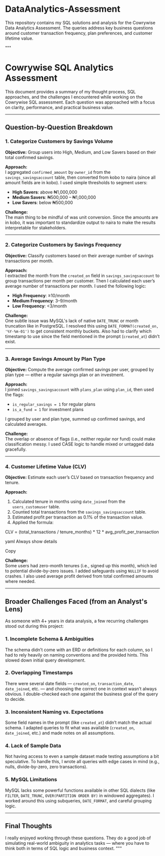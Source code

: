# DataAnalytics-Assessment
This repository contains my SQL solutions and analysis for the Cowrywise Data Analytics Assessment. The queries address key business questions around customer transaction frequency, plan preferences, and customer lifetime value. 

"""
# Cowrywise SQL Analytics Assessment

This document provides a summary of my thought process, SQL approaches, and the challenges I encountered while working on the Cowrywise SQL assessment. Each question was approached with a focus on clarity, performance, and practical business value.

---

## Question-by-Question Breakdown

### 1. Categorize Customers by Savings Volume

**Objective:** Group users into High, Medium, and Low Savers based on their total confirmed savings.

**Approach:**  
I aggregated `confirmed_amount` by `owner_id` from the `savings_savingsaccount` table, then converted from kobo to naira (since all amount fields are in kobo). I used simple thresholds to segment users:
- **High Savers**: above ₦1,000,000
- **Medium Savers**: ₦500,000 – ₦1,000,000
- **Low Savers**: below ₦500,000

**Challenge:**  
The main thing to be mindful of was unit conversion. Since the amounts are in kobo, it was important to standardize output to naira to make the results interpretable for stakeholders.

---

### 2. Categorize Customers by Savings Frequency

**Objective:** Classify customers based on their average number of savings transactions per month.

**Approach:**  
I extracted the month from the `created_on` field in `savings_savingsaccount` to group transactions per month per customer. Then I calculated each user’s average number of transactions per month. I used the following logic:
- **High Frequency**: ≥10/month
- **Medium Frequency**: 3–9/month
- **Low Frequency**: <3/month

**Challenge:**  
One subtle issue was MySQL's lack of native `DATE_TRUNC` or month truncation like in PostgreSQL. I resolved this using `DATE_FORMAT(created_on, '%Y-%m-01')` to get consistent monthly buckets. Also had to clarify which timestamp to use since the field mentioned in the prompt (`created_at`) didn’t exist.

---

### 3. Average Savings Amount by Plan Type

**Objective:** Compute the average confirmed savings per user, grouped by plan type — either a regular savings plan or an investment.

**Approach:**  
I joined `savings_savingsaccount` with `plans_plan` using `plan_id`, then used the flags:
- `is_regular_savings = 1` for regular plans
- `is_a_fund = 1` for investment plans

I grouped by user and plan type, summed up confirmed savings, and calculated averages.

**Challenge:**  
The overlap or absence of flags (i.e., neither regular nor fund) could make classification messy. I used CASE logic to handle mixed or untagged data gracefully.

---

### 4. Customer Lifetime Value (CLV)

**Objective:** Estimate each user’s CLV based on transaction frequency and tenure.

**Approach:**
1. Calculated tenure in months using `date_joined` from the `users_customuser` table.
2. Counted total transactions from the `savings_savingsaccount` table.
3. Estimated profit per transaction as 0.1% of the transaction value.
4. Applied the formula:

CLV = (total_transactions / tenure_months) * 12 * avg_profit_per_transaction

yaml
Always show details

Copy

**Challenge:**  
Some users had zero-month tenures (i.e., signed up this month), which led to potential divide-by-zero issues. I added safeguards using `NULLIF` to avoid crashes. I also used average profit derived from total confirmed amounts where needed.

---


## Broader Challenges Faced (from an Analyst's Lens)

As someone with 4+ years in data analysis, a few recurring challenges stood out during this project:

### 1. Incomplete Schema & Ambiguities
The schema didn’t come with an ERD or definitions for each column, so I had to rely heavily on naming conventions and the provided hints. This slowed down initial query development.

### 2. Overlapping Timestamps
There were several date fields — `created_on`, `transaction_date`, `date_joined`, etc. — and choosing the correct one in context wasn’t always obvious. I double-checked each one against the business goal of the query to decide.

### 3. Inconsistent Naming vs. Expectations
Some field names in the prompt (like `created_at`) didn’t match the actual schema. I adapted queries to fit what was available (`created_on`, `date_joined`, etc.) and made notes on all assumptions.

### 4. Lack of Sample Data
Not having access to even a sample dataset made testing assumptions a bit speculative. To handle this, I wrote all queries with edge cases in mind (e.g., nulls, divide-by-zero, zero transactions).

### 5. MySQL Limitations
MySQL lacks some powerful functions available in other SQL dialects (like `FILTER`, `DATE_TRUNC`, `OVER(PARTITION ORDER BY)` in windowed aggregates). I worked around this using subqueries, `DATE_FORMAT`, and careful grouping logic.

---


## Final Thoughts

I really enjoyed working through these questions. They do a good job of simulating real-world ambiguity in analytics tasks — where you have to think both in terms of SQL logic and business context. 
"""
